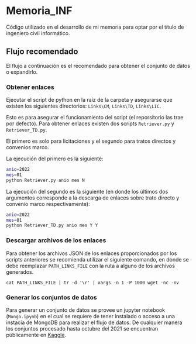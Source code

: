 # Memoria_INF

Código utilizado en el desarrollo de mi memoria para optar por el título de ingeniero civil informático.

## Flujo recomendado

El flujo a continuación es el recomendado para obtener el conjunto de datos o expandirlo.

### Obtener enlaces

Ejecutar el script de python en la raíz de la carpeta y asegurarse que existen los siguientes directorios: `Links\CM`, `Links\TD`, `Links\LIC`.

Esto es para asegurar el funcionamiento del script (el reporsitorio las trae por defecto). Para obtener enlaces existen dos scripts `Retriever.py` y `Retriever_TD.py`.

El primero es solo para licitaciones y el segundo para tratos directos y convenios marco.

La ejecución del primero es la siguiente:

```bash
anio=2022
mes=01
python Retriever.py anio mes N
```

La ejecución del segundo es la siguiente (en donde los últimos dos argumentos corresponde a la descarga de enlaces sobre trato directo y convenio marco respectivamente):

```bash
anio=2022
mes=01
python Retriever_TD.py anio mes Y Y
```

### Descargar archivos de los enlaces

Para obtener los archivos JSON de los enlaces proporcionados por los scripts anteriores se recomienda utilizar el siguiente comando, en donde se debe reemplazar `PATH_LINKS_FILE` con la ruta a alguno de los archivos generados.

```
cat PATH_LINKS_FILE | tr -d '\r' | xargs -n 1 -P 1000 wget -nc -nv
```

### Generar los conjuntos de datos

Para generar un conjunto de datos se provee un jupyter notebook (`Mongo.ipynb`) en el cual se requiere de tener instalado o acceso a una instacia de MongoDB para realizar el flujo de datos. De cualquier manera los conjuntos procesado hasta octubre del 2021 se encuentran públicamente en [Kaggle](https://www.kaggle.com/datasets/franciscoabarca).
